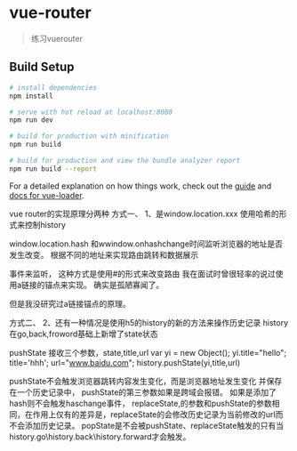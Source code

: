 # vue-router

> 练习vuerouter

## Build Setup

``` bash
# install dependencies
npm install

# serve with hot reload at localhost:8080
npm run dev

# build for production with minification
npm run build

# build for production and view the bundle analyzer report
npm run build --report
```

For a detailed explanation on how things work, check out the [guide](http://vuejs-templates.github.io/webpack/) and [docs for vue-loader](http://vuejs.github.io/vue-loader).


vue router的实现原理分两种
方式一、
1、是window.location.xxx
使用哈希的形式来控制history

window.location.hash
和wwindow.onhashchange时间监听浏览器的地址是否发生改变。
根据不同的地址来实现路由跳转和数据展示

事件来监听，
这种方式是使用#的形式来改变路由
我在面试时曾很轻率的说过使用a链接的锚点来实现。
确实是孤陋寡闻了。

但是我没研究过a链接锚点的原理。

方式二、
2、还有一种情况是使用h5的history的新的方法来操作历史记录
history在go,back,froword基础上新增了state状态

pushState
接收三个参数，state,title,url
var yi = new Object();
yi.title="hello";
title='hhh';
url="www.baidu.com";
history.pushState(yi,title,url)

pushState不会触发浏览器跳转内容发生变化，而是浏览器地址发生变化
并保存在一个历史记录中，
pushState的第三参数如果是跨域会报错。
如果是添加了hash则不会触发haschange事件，
replaceState,的参数和pushState的参数相同，在作用上仅有的差异是，replaceState的会修改历史记录为当前修改的url而不会添加历史记录。
popState是不会被pushState、replaceState触发的只有当history.go\history.back\history.forward才会触发。







